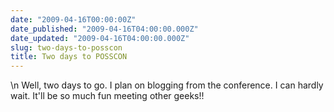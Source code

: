 ```yaml
---
date: "2009-04-16T00:00:00Z"
date_published: "2009-04-16T04:00:00.000Z"
date_updated: "2009-04-16T04:00:00.000Z"
slug: two-days-to-posscon
title: Two days to POSSCON
---
```


\n    Well, two days to go. I plan on blogging from the conference. I can hardly wait. It'll be so much fun meeting other geeks!!
